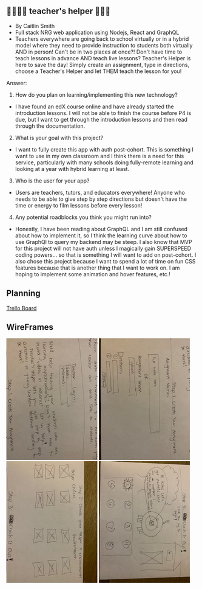 ## 👩‍🏫👨‍🏫 teacher's helper 🐷🐸🐶
  * By Caitlin Smith 
  * Full stack NRG web application using Nodejs, React and GraphQL
  * Teachers everywhere are going back to school virtually or in a hybrid model where they need to provide instruction to students both virtually AND in person! Can't be in two places at once?! Don't have time to teach lessons in advance AND teach live lessons? Teacher's Helper is here to save the day! Simply create an assignment, type in directions, choose a Teacher's Helper and let THEM teach the lesson for you!

Answer: 
1. How do you plan on learning/implementing this new technology?
  * I have found an edX course online and have already started the introduction lessons. I will not be able to finish the course before P4 is due, but I want to get through the introduction lessons and then read through the documentation. 
2. What is your goal with this project?
  * I want to fully create this app with auth post-cohort. This is something I want to use in my own classroom and I think there is a need for this service, particularly with many schools doing fully-remote learning and looking at a year with hybrid learning at least. 
3. Who is the user for your app?
  * Users are teachers, tutors, and educators everywhere! Anyone who needs to be able to give step by step directions but doesn't have the time or energy to film lessons before every lesson! 
4. Any potential roadblocks you think you might run into?
  * Honestly, I have been reading about GraphQL and I am still confused about how to implement it, so I think the learning curve about how to use GraphQl to query my backend may be steep. I also know that MVP for this project will not have auth unless I magically gain SUPERSPEED coding powers... so that is something I will want to add on post-cohort. I also chose this project because I want to spend a lot of time on fun CSS features because that is another thing that I want to work on. I am hoping to implement some animation and hover features, etc.!

## Planning
<a href="https://trello.com/b/jhrkJRKm/teachers-helper">Trello Board</a>

## WireFrames
<img src="/public/wireframeOne.jpg"></img>
<img src="/public/wireframeTwo.jpg"></img>
<img src="/public/wireframeThree.jpg"></img>
<img src="/public/wireframeFour.jpg"></img>



